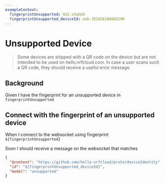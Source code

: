 ```yaml
---
exampleContext:
  fingerprintUnsupported: 922.s5ahm3
  fingerprintUnsupported_deviceId: oob-352656108602296
---
```


# Unsupported Device

> Some devices are shipped with a QR code on the device but are not intended to
> be used on hello.nrfcloud.com. In case a user scans such a QR code, they
> should receive a useful error message.

## Background

Given I have the fingerprint for an unsupported device in
`fingerprintUnsupported`

## Connect with the fingerprint of an unsupported device

When I connect to the websocket using fingerprint `${fingerprintUnsupported}`

Soon I should receive a message on the websocket that matches

```json
{
  "@context": "https://github.com/hello-nrfcloud/proto/deviceIdentity",
  "id": "${fingerprintUnsupported_deviceId}",
  "model": "unsupported"
}
```
